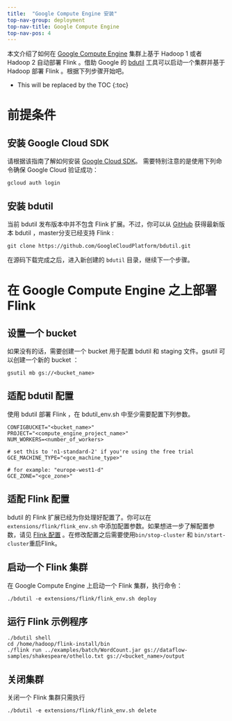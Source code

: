 ```yaml
---
title:  "Google Compute Engine 安装"
top-nav-group: deployment
top-nav-title: Google Compute Engine
top-nav-pos: 4
---
```

<!--
Licensed to the Apache Software Foundation (ASF) under one
or more contributor license agreements.  See the NOTICE file
distributed with this work for additional information
regarding copyright ownership.  The ASF licenses this file
to you under the Apache License, Version 2.0 (the
"License"); you may not use this file except in compliance
with the License.  You may obtain a copy of the License at

  http://www.apache.org/licenses/LICENSE-2.0

Unless required by applicable law or agreed to in writing,
software distributed under the License is distributed on an
"AS IS" BASIS, WITHOUT WARRANTIES OR CONDITIONS OF ANY
KIND, either express or implied.  See the License for the
specific language governing permissions and limitations
under the License.
-->


本文介绍了如何在  [Google Compute Engine](https://cloud.google.com/compute/) 集群上基于 Hadoop 1 或者 Hadoop 2 自动部署 Flink 。借助 Google 的 [bdutil](https://cloud.google.com/hadoop/bdutil) 工具可以启动一个集群并基于 Hadoop 部署 Flink 。根据下列步骤开始吧。

* This will be replaced by the TOC
{:toc}

# 前提条件

## 安装 Google Cloud SDK

请根据该指南了解如何安装 [Google Cloud SDK](https://cloud.google.com/sdk/)。 需要特别注意的是使用下列命令确保 Google Cloud 验证成功：

    gcloud auth login

## 安装 bdutil

当前 bdutil 发布版本中并不包含 Flink 扩展。不过，你可以从 [GitHub](https://github.com/GoogleCloudPlatform/bdutil) 获得最新版本 bdutil ，master分支已经支持 Flink :

    git clone https://github.com/GoogleCloudPlatform/bdutil.git

在源码下载完成之后，进入新创建的 `bdutil` 目录，继续下一个步骤。

# 在 Google Compute Engine 之上部署 Flink

## 设置一个 bucket

如果没有的话，需要创建一个 bucket 用于配置 bdutil 和 staging 文件。gsutil 可以创建一个新的 bucket ：

    gsutil mb gs://<bucket_name>

## 适配 bdutil 配置

使用 bdutil 部署 Flink ，在 bdutil_env.sh 中至少需要配置下列参数。

    CONFIGBUCKET="<bucket_name>"
    PROJECT="<compute_engine_project_name>"
    NUM_WORKERS=<number_of_workers>

    # set this to 'n1-standard-2' if you're using the free trial
    GCE_MACHINE_TYPE="<gce_machine_type>"

    # for example: "europe-west1-d"
    GCE_ZONE="<gce_zone>"

## 适配 Flink 配置

bdutil 的 Flink 扩展已经为你处理好配置了。你可以在 `extensions/flink/flink_env.sh` 中添加配置参数。如果想进一步了解配置参数，请见 [Flink 配置](config.html) 。在修改配置之后需要使用`bin/stop-cluster` 和 `bin/start-cluster`重启Flink。

## 启动一个 Flink 集群

在 Google Compute Engine 上启动一个 Flink 集群，执行命令：

    ./bdutil -e extensions/flink/flink_env.sh deploy

## 运行 Flink 示例程序

    ./bdutil shell
    cd /home/hadoop/flink-install/bin
    ./flink run ../examples/batch/WordCount.jar gs://dataflow-samples/shakespeare/othello.txt gs://<bucket_name>/output

## 关闭集群

关闭一个 Flink 集群只需执行

    ./bdutil -e extensions/flink/flink_env.sh delete
